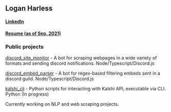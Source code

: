## Logan Harless

#### [LinkedIn](https://www.linkedin.com/in/logan-harless/)
#### [Resume (as of Sep. 2021)](./LH_resume_Sep2021.pdf)

### Public projects
[discord_site_monitor](https://github.com/EllAchE/discord_site_monitor) - A bot for scraping webpages in a wide variety of formats and sending discord notifications. Node/Typescript/Discord.js

[discord_embed_parser](https://github.com/EllAchE/discord_embed_parser) - A bot for regex-based filtering embeds sent in a discord guild. Node/Typescript/Discord.js

[kalshi_cli](https://github.com/EllAchE/kalshi_cli) - Python scripts for interacting with Kalshi API, executable via CLI. Python (In progress)

Currently working on NLP and web scraping projects.
